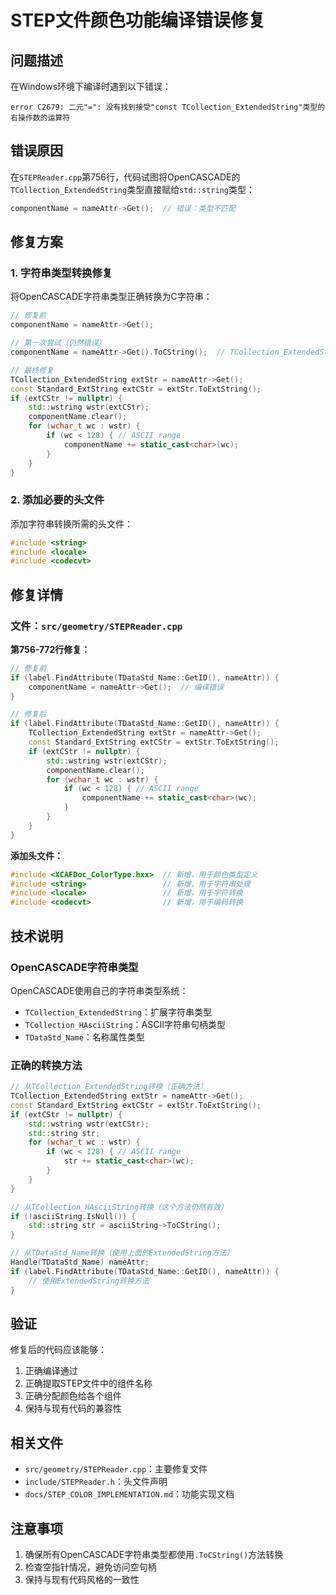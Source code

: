 # STEP文件颜色功能编译错误修复

## 问题描述

在Windows环境下编译时遇到以下错误：

```
error C2679: 二元"=": 没有找到接受"const TCollection_ExtendedString"类型的右操作数的运算符
```

## 错误原因

在`STEPReader.cpp`第756行，代码试图将OpenCASCADE的`TCollection_ExtendedString`类型直接赋给`std::string`类型：

```cpp
componentName = nameAttr->Get();  // 错误：类型不匹配
```

## 修复方案

### 1. 字符串类型转换修复

将OpenCASCADE字符串类型正确转换为C字符串：

```cpp
// 修复前
componentName = nameAttr->Get();

// 第一次尝试（仍然错误）
componentName = nameAttr->Get().ToCString();  // TCollection_ExtendedString没有ToCString方法

// 最终修复
TCollection_ExtendedString extStr = nameAttr->Get();
const Standard_ExtString extCStr = extStr.ToExtString();
if (extCStr != nullptr) {
    std::wstring wstr(extCStr);
    componentName.clear();
    for (wchar_t wc : wstr) {
        if (wc < 128) { // ASCII range
            componentName += static_cast<char>(wc);
        }
    }
}
```

### 2. 添加必要的头文件

添加字符串转换所需的头文件：

```cpp
#include <string>
#include <locale>
#include <codecvt>
```

## 修复详情

### 文件：`src/geometry/STEPReader.cpp`

**第756-772行修复：**
```cpp
// 修复前
if (label.FindAttribute(TDataStd_Name::GetID(), nameAttr)) {
    componentName = nameAttr->Get();  // 编译错误
}

// 修复后
if (label.FindAttribute(TDataStd_Name::GetID(), nameAttr)) {
    TCollection_ExtendedString extStr = nameAttr->Get();
    const Standard_ExtString extCStr = extStr.ToExtString();
    if (extCStr != nullptr) {
        std::wstring wstr(extCStr);
        componentName.clear();
        for (wchar_t wc : wstr) {
            if (wc < 128) { // ASCII range
                componentName += static_cast<char>(wc);
            }
        }
    }
}
```

**添加头文件：**
```cpp
#include <XCAFDoc_ColorType.hxx>  // 新增，用于颜色类型定义
#include <string>                 // 新增，用于字符串处理
#include <locale>                 // 新增，用于字符转换
#include <codecvt>                // 新增，用于编码转换
```

## 技术说明

### OpenCASCADE字符串类型

OpenCASCADE使用自己的字符串类型系统：

- `TCollection_ExtendedString`：扩展字符串类型
- `TCollection_HAsciiString`：ASCII字符串句柄类型
- `TDataStd_Name`：名称属性类型

### 正确的转换方法

```cpp
// 从TCollection_ExtendedString转换（正确方法）
TCollection_ExtendedString extStr = nameAttr->Get();
const Standard_ExtString extCStr = extStr.ToExtString();
if (extCStr != nullptr) {
    std::wstring wstr(extCStr);
    std::string str;
    for (wchar_t wc : wstr) {
        if (wc < 128) { // ASCII range
            str += static_cast<char>(wc);
        }
    }
}

// 从TCollection_HAsciiString转换（这个方法仍然有效）
if (!asciiString.IsNull()) {
    std::string str = asciiString->ToCString();
}

// 从TDataStd_Name转换（使用上面的ExtendedString方法）
Handle(TDataStd_Name) nameAttr;
if (label.FindAttribute(TDataStd_Name::GetID(), nameAttr)) {
    // 使用ExtendedString转换方法
}
```

## 验证

修复后的代码应该能够：

1. 正确编译通过
2. 正确提取STEP文件中的组件名称
3. 正确分配颜色给各个组件
4. 保持与现有代码的兼容性

## 相关文件

- `src/geometry/STEPReader.cpp`：主要修复文件
- `include/STEPReader.h`：头文件声明
- `docs/STEP_COLOR_IMPLEMENTATION.md`：功能实现文档

## 注意事项

1. 确保所有OpenCASCADE字符串类型都使用`.ToCString()`方法转换
2. 检查空指针情况，避免访问空句柄
3. 保持与现有代码风格的一致性